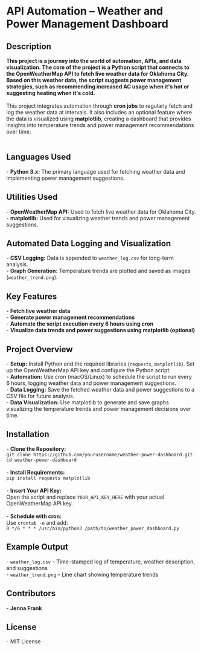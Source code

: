 <h1>API Automation – Weather and Power Management Dashboard</h1>

<h2>Description</h2>
<b>This project is a journey into the world of automation, APIs, and data visualization. The core of the project is a Python script that connects to the OpenWeatherMap API to fetch live weather data for Oklahoma City. Based on this weather data, the script suggests power management strategies, such as recommending increased AC usage when it's hot or suggesting heating when it's cold.</b>
<br /><br />
This project integrates automation through <b>cron jobs</b> to regularly fetch and log the weather data at intervals. It also includes an optional feature where the data is visualized using <b>matplotlib</b>, creating a dashboard that provides insights into temperature trends and power management recommendations over time.
<br /><br />

<h2>Languages Used</h2>
- <b>Python 3.x:</b> The primary language used for fetching weather data and implementing power management suggestions.

<h2>Utilities Used</h2>
- <b>OpenWeatherMap API:</b> Used to fetch live weather data for Oklahoma City.<br />
- <b>matplotlib:</b> Used for visualizing weather trends and power management suggestions.

<h2>Automated Data Logging and Visualization</h2>
- <b>CSV Logging:</b> Data is appended to <code>weather_log.csv</code> for long-term analysis.<br />
- <b>Graph Generation:</b> Temperature trends are plotted and saved as images (<code>weather_trend.png</code>).

<h2>Key Features</h2>
- <b>Fetch live weather data</b><br />
- <b>Generate power management recommendations</b><br />
- <b>Automate the script execution every 6 hours using cron</b><br />
- <b>Visualize data trends and power suggestions using matplotlib (optional)</b><br />

<h2>Project Overview</h2>
- <b>Setup:</b> Install Python and the required libraries (<code>requests</code>, <code>matplotlib</code>). Set up the OpenWeatherMap API key and configure the Python script.<br />
- <b>Automation:</b> Use cron (macOS/Linux) to schedule the script to run every 6 hours, logging weather data and power management suggestions.<br />
- <b>Data Logging:</b> Save the fetched weather data and power suggestions to a CSV file for future analysis.<br />
- <b>Data Visualization:</b> Use matplotlib to generate and save graphs visualizing the temperature trends and power management decisions over time.<br />

<h2>Installation</h2>
- <b>Clone the Repository:</b><br />
<code>git clone https://github.com/yourusername/weather-power-dashboard.git</code><br />
<code>cd weather-power-dashboard</code><br /><br />
- <b>Install Requirements:</b><br />
<code>pip install requests matplotlib</code><br /><br />
- <b>Insert Your API Key:</b><br />
Open the script and replace <code>YOUR_API_KEY_HERE</code> with your actual OpenWeatherMap API key.<br /><br />
- <b>Schedule with cron:</b><br />
Use <code>crontab -e</code> and add:<br />
<code>0 */6 * * * /usr/bin/python3 /path/to/weather_power_dashboard.py</code><br />

<h2>Example Output</h2>
- <code>weather_log.csv</code> – Time-stamped log of temperature, weather description, and suggestions<br />
- <code>weather_trend.png</code> – Line chart showing temperature trends<br />

<h2>Contributors</h2>
- <b>Jenna Frank</b><br />

<h2>License</h2>
- MIT License

